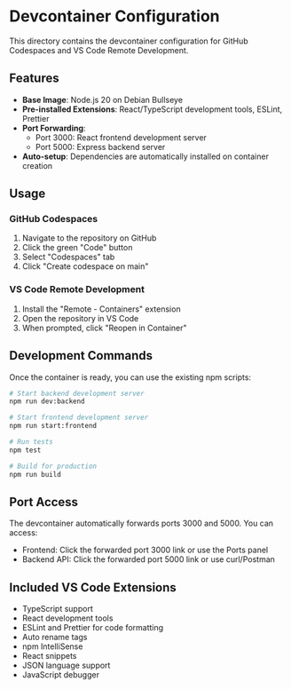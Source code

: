 # Devcontainer Configuration

This directory contains the devcontainer configuration for GitHub Codespaces and VS Code Remote Development.

## Features

- **Base Image**: Node.js 20 on Debian Bullseye
- **Pre-installed Extensions**: React/TypeScript development tools, ESLint, Prettier
- **Port Forwarding**: 
  - Port 3000: React frontend development server
  - Port 5000: Express backend server
- **Auto-setup**: Dependencies are automatically installed on container creation

## Usage

### GitHub Codespaces
1. Navigate to the repository on GitHub
2. Click the green "Code" button
3. Select "Codespaces" tab
4. Click "Create codespace on main"

### VS Code Remote Development
1. Install the "Remote - Containers" extension
2. Open the repository in VS Code  
3. When prompted, click "Reopen in Container"

## Development Commands

Once the container is ready, you can use the existing npm scripts:

```bash
# Start backend development server
npm run dev:backend

# Start frontend development server  
npm run start:frontend

# Run tests
npm test

# Build for production
npm run build
```

## Port Access

The devcontainer automatically forwards ports 3000 and 5000. You can access:
- Frontend: Click the forwarded port 3000 link or use the Ports panel
- Backend API: Click the forwarded port 5000 link or use curl/Postman

## Included VS Code Extensions

- TypeScript support
- React development tools
- ESLint and Prettier for code formatting
- Auto rename tags
- npm IntelliSense
- React snippets
- JSON language support
- JavaScript debugger